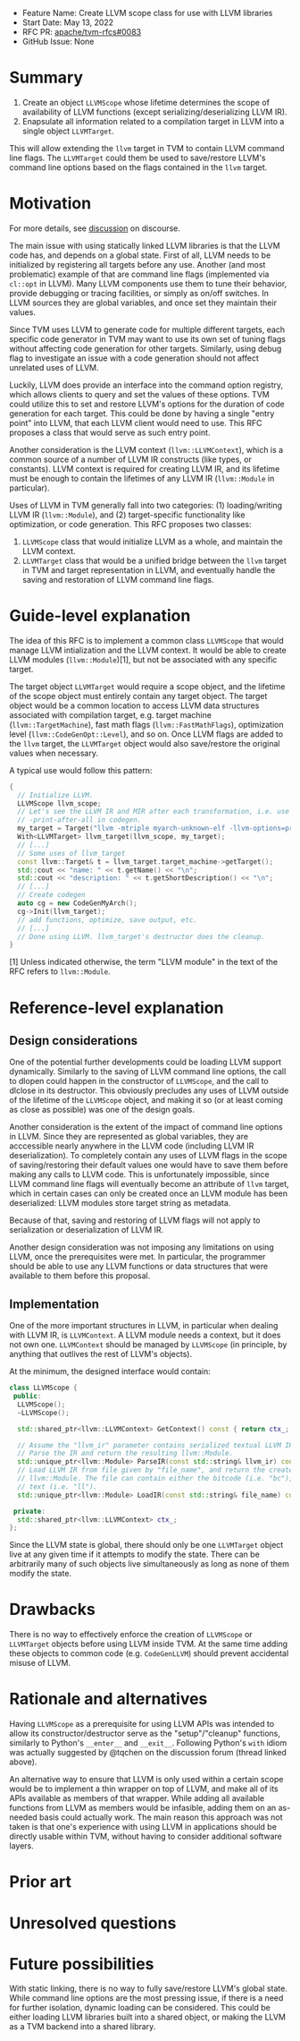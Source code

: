 - Feature Name: Create LLVM scope class for use with LLVM libraries
- Start Date: May 13, 2022
- RFC PR: [apache/tvm-rfcs#0083](https://github.com/apache/tvm-rfcs/pull/83)
- GitHub Issue: None

# Summary

1. Create an object `LLVMScope` whose lifetime determines the scope of
availability of LLVM functions (except serializing/deserializing LLVM IR).
2. Enapsulate all information related to a compilation target in LLVM into a
single object `LLVMTarget`.

This will allow extending the `llvm` target in TVM to contain LLVM command
line flags.
The `LLVMTarget` could them be used to save/restore LLVM's command line
options based on the flags contained in the `llvm` target.

# Motivation

For more details, see [discussion](https://discuss.tvm.apache.org/t/modularizing-llvm-codegen-jit/12764)
on discourse.

The main issue with using statically linked LLVM libraries is that the LLVM
code has, and depends on a global state. First of all, LLVM needs to be
initialized by registering all targets before any use. Another (and most
problematic) example of that are command line flags (implemented via `cl::opt`
in LLVM). Many LLVM components use them to tune their behavior, provide
debugging or tracing facilities, or simply as on/off switches. In LLVM
sources they are global variables, and once set they maintain their values.

Since TVM uses LLVM to generate code for multiple different targets, each
specific code generator in TVM may want to use its own set of tuning flags
without affecting code generation for other targets. Similarly, using debug
flag to investigate an issue with a code generation should not affect
unrelated uses of LLVM.

Luckily, LLVM does provide an interface into the command option registry,
which allows clients to query and set the values of these options. TVM
could utilize this to set and restore LLVM's options for the duration of
code generation for each target. This could be done by having a single
"entry point" into LLVM, that each LLVM client would need to use. This
RFC proposes a class that would serve as such entry point.

Another consideration is the LLVM context (`llvm::LLVMContext`), which is
a common source of a number of LLVM IR constructs (like types, or constants).
LLVM context is required for creating LLVM IR, and its lifetime must be
enough to contain the lifetimes of any LLVM IR (`llvm::Module` in particular).

Uses of LLVM in TVM generally fall into two categories: (1) loading/writing
LLVM IR (`llvm::Module`), and (2) target-specific functionality like
optimization, or code generation. This RFC proposes two classes:
1. `LLVMScope` class that would initialize LLVM as a whole, and maintain
the LLVM context.
2. `LLVMTarget` class that would be a unified bridge between the `llvm`
target in TVM and target representation in LLVM, and eventually handle
the saving and restoration of LLVM command line flags.

# Guide-level explanation

The idea of this RFC is to implement a common class `LLVMScope` that would
manage LLVM intialization and the LLVM context. It would be able to create
LLVM modules (`llvm::Module`)[1], but not be associated with any specific
target.

The target object `LLVMTarget` would require a scope object, and the lifetime
of the scope object must entirely contain any target object. The target object
would be a common location to access LLVM data structures associated with
compilation target, e.g. target machine (`llvm::TargetMachine`), fast math
flags (`llvm::FastMathFlags`), optimization level (`llvm::CodeGenOpt::Level`),
and so on. Once LLVM flags are added to the `llvm` target, the `LLVMTarget`
object would also save/restore the original values when necessary.

A typical use would follow this pattern:
```C++
{
  // Initialize LLVM.
  LLVMScope llvm_scope;
  // Let's see the LLVM IR and MIR after each transformation, i.e. use
  // -print-after-all in codegen.
  my_target = Target("llvm -mtriple myarch-unknown-elf -llvm-options=print-after-all");
  With<LLVMTarget> llvm_target(llvm_scope, my_target);
  // [...]
  // Some uses of llvm_target
  const llvm::Target& t = llvm_target.target_machine->getTarget();
  std::cout << "name: " << t.getName() << "\n";
  std::cout << "description: " << t.getShortDescription() << "\n";
  // [...]
  // Create codegen
  auto cg = new CodeGenMyArch();
  cg->Init(llvm_target);
  // add functions, optimize, save output, etc.
  // [...]
  // Done using LLVM. llvm_target's destructor does the cleanup.
}
```

[1] Unless indicated otherwise, the term "LLVM module" in the text of the RFC
refers to `llvm::Module`.

# Reference-level explanation

## Design considerations

One of the potential further developments could be loading LLVM support
dynamically. Similarly to the saving of LLVM command line options, the call
to dlopen could happen in the constructor of `LLVMScope`, and the call to
dlclose in its destructor.
This obviously precludes any uses of LLVM outside of the lifetime of the
`LLVMScope` object, and making it so (or at least coming as close as
possible) was one of the design goals.

Another consideration is the extent of the impact of command line options
in LLVM. Since they are represented as global variables, they are acccessible
nearly anywhere in the LLVM code (including LLVM IR deserialization).
To completely contain any uses of LLVM flags in the scope of saving/restoring
their default values one would have to save them before making any calls to
LLVM code. This is unfortunately impossible, since LLVM command line flags
will eventually become an attribute of `llvm` target, which in certain cases
can only be created once an LLVM module has been deserialized: LLVM modules
store target string as metadata.

Because of that, saving and restoring of LLVM flags will not apply to
serialization or deserialization of LLVM IR.

Another design consideration was not imposing any limitations on using LLVM,
once the prerequisites were met. In particular, the programmer should be
able to use any LLVM functions or data structures that were available to
them before this proposal.

## Implementation

One of the more important structures in LLVM, in particular when dealing
with LLVM IR, is `LLVMContext`. A LLVM module needs a context, but it does
not own one. `LLVMContext` should be managed by `LLVMScope` (in principle,
by anything that outlives the rest of LLVM's objects).

At the minimum, the designed interface would contain:

```C++
class LLVMScope {
 public:
  LLVMScope();
  ~LLVMScope();

  std::shared_ptr<llvm::LLVMContext> GetContext() const { return ctx_; }

  // Assume the "llvm_ir" parameter contains serialized textual LLVM IR.
  // Parse the IR and return the resulting llvm::Module.
  std::unique_ptr<llvm::Module> ParseIR(const std::string& llvm_ir) const;
  // Load LLVM IR from file given by "file_name", and return the created
  // llvm::Module. The file can contain either the bitcode (i.e. "bc"), or
  // text (i.e. "ll").
  std::unique_ptr<llvm::Module> LoadIR(const std::string& file_name) const;

 private:
  std::shared_ptr<llvm::LLVMContext> ctx_;
};
```

Since the LLVM state is global, there should only be one `LLVMTarget` object
live at any given time if it attempts to modify the state. There can be
arbitrarily many of such objects live simultaneously as long as none of them
modify the state.

# Drawbacks

There is no way to effectively enforce the creation of `LLVMScope` or
`LLVMTarget` objects before using LLVM inside TVM. At the same time adding
these objects to common code (e.g. `CodeGenLLVM`) should prevent accidental
misuse of LLVM.

# Rationale and alternatives

Having `LLVMScope` as a prerequisite for using LLVM APIs was intended
to allow its constructor/destructor serve as the "setup"/"cleanup" functions,
similarly to Python's `__enter__` and `__exit__`.  Following Python's `with`
idiom was actually suggested by @tqchen on the discussion forum (thread
linked above).

An alternative way to ensure that LLVM is only used within a certain scope
would be to implement a thin wrapper on top of LLVM, and make all of its APIs
available as members of that wrapper. While adding all available functions
from LLVM as members would be infasible, adding them on an as-needed basis
could actually work. The main reason this approach was not taken is that
one's experience with using LLVM in applications should be directly usable
within TVM, without having to consider additional software layers.

# Prior art

# Unresolved questions

# Future possibilities

With static linking, there is no way to fully save/restore LLVM's global
state. While command line options are the most pressing issue, if there is
a need for further isolation, dynamic loading can be considered. This could
be either loading LLVM libraries built into a shared object, or making the
LLVM as a TVM backend into a shared library.

